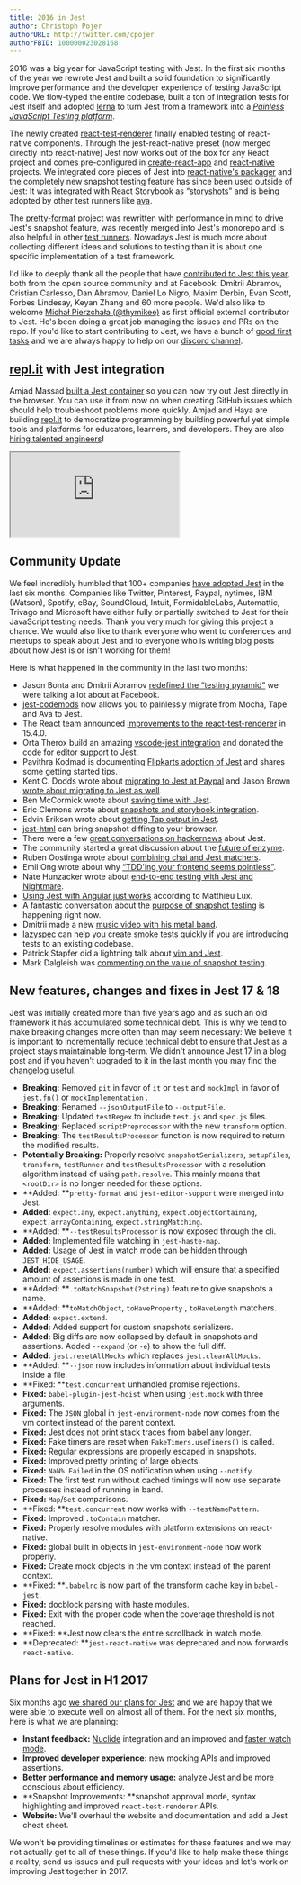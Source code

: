 ```yaml
---
title: 2016 in Jest
author: Christoph Pojer
authorURL: http://twitter.com/cpojer
authorFBID: 100000023028168
---
```


2016 was a big year for JavaScript testing with Jest. In the first six months of the year we rewrote Jest and built a solid foundation to significantly improve performance and the developer experience of testing JavaScript code. We flow-typed the entire codebase, built a ton of integration tests for Jest itself and adopted [lerna](https://lernajs.io/) to turn Jest from a framework into a [*Painless JavaScript Testing platform*](https://github.com/facebook/jest/tree/master/packages).

The newly created [react-test-renderer](https://www.npmjs.com/package/react-test-renderer) finally enabled testing of react-native components. Through the jest-react-native preset (now merged directly into react-native) Jest now works out of the box for any React project and comes pre-configured in [create-react-app](https://github.com/facebookincubator/create-react-app) and [react-native](https://github.com/facebook/react-native) projects. We integrated core pieces of Jest into [react-native's packager](https://github.com/facebook/react-native/tree/master/packager/react-packager/src) and the completely new snapshot testing feature has since been used outside of Jest: It was integrated with React Storybook as “[storyshots](https://github.com/storybooks/storyshots)” and is being adopted by other test runners like [ava](https://github.com/avajs/ava/pull/1113).

The [pretty-format](https://github.com/facebook/jest/tree/master/packages/pretty-format) project was rewritten with performance in mind to drive Jest's snapshot feature, was recently merged into Jest's monorepo and is also helpful in other [test runners](https://github.com/avajs/ava/pull/1154). Nowadays Jest is much more about collecting different ideas and solutions to testing than it is about one specific implementation of a test framework.

I'd like to deeply thank all the people that have [contributed to Jest this year](https://github.com/facebook/jest/graphs/contributors?from=2016-01-01&to=2016-12-14&type=c), both from the open source community and at Facebook: Dmitrii Abramov, Cristian Carlesso, Dan Abramov, Daniel Lo Nigro, Maxim Derbin, Evan Scott, Forbes Lindesay, Keyan Zhang and 60 more people. We'd also like to welcome [Michał Pierzchała (@thymikee)](https://twitter.com/thymikee) as first official external contributor to Jest. He's been doing a great job managing the issues and PRs on the repo. If you'd like to start contributing to Jest, we have a bunch of [good first tasks](https://github.com/facebook/jest/issues?q=is%3Aissue+is%3Aopen+label%3A%22good+first+bug%22) and we are always happy to help on our [discord channel](https://facebook.github.io/jest/support.html).

## [repl.it](http://repl.it/) with Jest integration

Amjad Massad [built a Jest container](https://repl.it/languages/jest) so you can now try out Jest directly in the browser. You can use it from now on when creating GitHub issues which should help troubleshoot problems more quickly. Amjad and Haya are building [repl.it](http://repl.it/) to democratize programming by building powerful yet simple tools and platforms for educators, learners, and developers. They are also [hiring talented engineers](https://repl.it/site/jobs)!

<iframe class="jest-repl" src="https://repl.it/languages/jest?lite=true"></iframe>

## Community Update

We feel incredibly humbled that 100+ companies [have adopted Jest](https://twitter.com/cpojer/status/803965499407290369) in the last six months. Companies like Twitter, Pinterest, Paypal, nytimes, IBM (Watson), Spotify, eBay, SoundCloud, Intuit, FormidableLabs, Automattic, Trivago and Microsoft have either fully or partially switched to Jest for their JavaScript testing needs. Thank you very much for giving this project a chance. We would also like to thank everyone who went to conferences and meetups to speak about Jest and to everyone who is writing blog posts about how Jest is or isn't working for them!

Here is what happened in the community in the last two months:

* Jason Bonta and Dmitrii Abramov [redefined the “testing pyramid”](https://twitter.com/abramov_dmitrii/status/805913874704674816) we were talking a lot about at Facebook.
* [jest-codemods](https://github.com/skovhus/jest-codemods#jest-codemods) now allows you to painlessly migrate from Mocha, Tape and Ava to Jest.
* The React team announced [improvements to the react-test-renderer](https://facebook.github.io/react/blog/2016/11/16/react-v15.4.0.html) in 15.4.0.
* Orta Therox build an amazing [vscode-jest integration](https://github.com/orta/vscode-jest#the-aim) and donated the code for editor support to Jest.
* Pavithra Kodmad is documenting [Flipkarts adoption of Jest](http://pksjce.github.io/2016/12/08/notes-on-jest) and shares some getting started tips.
* Kent C. Dodds wrote about [migrating to Jest at Paypal](https://medium.com/@kentcdodds/migrating-to-jest-881f75366e7e#.ticf0wchu) and Jason Brown [wrote about migrating to Jest as well](http://browniefed.com/blog/migrating-ava-to-jest/).
* Ben McCormick wrote about [saving time with Jest](http://benmccormick.org/2016/12/10/saving-time-with-jest/).
* Eric Clemons wrote about [snapshots and storybook integration](https://medium.com/@ericclemmons/jest-snapshots-for-storybook-5bf36b5e5a3a).
* Edvin Erikson wrote about [getting Tap output in Jest](https://medium.com/@edvinerikson/getting-jest-output-in-tap-format-6e07dc2c484c#.1l4edixhl).
* [jest-html](https://github.com/guigrpa/jest-html#jest-html--) can bring snapshot diffing to your browser.
* There were a few [great conversations on hackernews](https://news.ycombinator.com/item?id=13128146) about Jest.
* The community started a great discussion about the [future of enzyme](https://github.com/airbnb/enzyme/issues/715).
* Ruben Oostinga wrote about [combining chai and Jest matchers](https://medium.com/@RubenOostinga/combining-chai-and-jest-matchers-d12d1ffd0303#.87si0ra2h).
* Emil Ong wrote about why [“TDD'ing your frontend seems pointless”](https://engineering.haus.com/why-tdding-your-frontend-feels-pointless-5f710fea7325#.pql79knnm).
* Nate Hunzacker wrote about [end-to-end testing with Jest and Nightmare](https://www.viget.com/articles/acceptance-testing-react-apps-with-jest-and-nightmare).
* [Using Jest with Angular just works](https://medium.com/aya-experience/testing-an-angularjs-app-with-jest-3029a613251#.h9badqevy) according to Matthieu Lux.
* A fantastic conversation about the [purpose of snapshot testing](https://github.com/facebook/jest/issues/2197) is happening right now.
* Dmitrii made a new [music video with his metal band](https://twitter.com/abramov_dmitrii/status/806613542447157248).
* [lazyspec](https://www.npmjs.com/package/lazyspec) can help you create smoke tests quickly if you are introducing tests to an existing codebase.
* Patrick Stapfer did a lightning talk about [vim and Jest](https://twitter.com/ryyppy/status/803871975995277312).
* Mark Dalgleish was [commenting on the value of snapshot testing](https://twitter.com/markdalgleish/status/806608159527747584).

## New features, changes and fixes in Jest 17 & 18

Jest was initially created more than five years ago and as such an old framework it has accumulated some technical debt. This is why we tend to make breaking changes more often than may seem necessary: We believe it is important to incrementally reduce technical debt to ensure that Jest as a project stays maintainable long-term. We didn't announce Jest 17 in a blog post and if you haven't upgraded to it in the last month you may find the [changelog](https://github.com/facebook/jest/blob/master/CHANGELOG.md) useful.

* **Breaking:** Removed `pit` in favor of `it` or `test` and `mockImpl` in favor of `jest.fn()` or  `mockImplementation` .
* **Breaking:** Renamed `--jsonOutputFile` to `--outputFile`.
* **Breaking:** Updated `testRegex` to include `test.js` and `spec.js` files.
* **Breaking:** Replaced `scriptPreprocessor` with the new `transform` option.
* **Breaking:** The `testResultsProcessor` function is now required to return the modified results.
* **Potentially Breaking:** Properly resolve `snapshotSerializers`, `setupFiles`, `transform`, `testRunner` and `testResultsProcessor` with a resolution algorithm instead of using `path.resolve`. This mainly means that `<rootDir>` is no longer needed for these options.
* **Added: **`pretty-format` and `jest-editor-support` were merged into Jest.
* **Added:** `expect.any`, `expect.anything`, `expect.objectContaining`, `expect.arrayContaining`, `expect.stringMatching`.
* **Added: **`--testResultsProcessor` is now exposed through the cli.
* **Added:** Implemented file watching in `jest-haste-map`.
* **Added:** Usage of Jest in watch mode can be hidden through `JEST_HIDE_USAGE`.
* **Added:** `expect.assertions(number)` which will ensure that a specified amount of assertions is made in one test.
* **Added: **`.toMatchSnapshot(?string)` feature to give snapshots a name.
* **Added: **`toMatchObject`, `toHaveProperty` , `toHaveLength` matchers.
* **Added:** `expect.extend`.
* **Added:** Added support for custom snapshots serializers.
* **Added:** Big diffs are now collapsed by default in snapshots and assertions. Added `--expand` (or `-e`) to show the full diff.
* **Added:** `jest.resetAllMocks` which replaces `jest.clearAllMocks`.
* **Added: **`--json` now includes information about individual tests inside a file.
* **Fixed: **`test.concurrent` unhandled promise rejections.
* **Fixed:** `babel-plugin-jest-hoist` when using `jest.mock` with three arguments.
* **Fixed:** The `JSON` global in `jest-environment-node` now comes from the vm context instead of the parent context.
* **Fixed:** Jest does not print stack traces from babel any longer.
* **Fixed:** Fake timers are reset when `FakeTimers.useTimers()` is called.
* **Fixed:** Regular expressions are properly escaped in snapshots.
* **Fixed:** Improved pretty printing of large objects.
* **Fixed:** `NaN% Failed` in the OS notification when using `--notify`.
* **Fixed:** The first test run without cached timings will now use separate processes instead of running in band.
* **Fixed:** `Map`/`Set` comparisons.
* **Fixed: **`test.concurrent` now works with `--testNamePattern`.
* **Fixed:** Improved `.toContain` matcher.
* **Fixed:** Properly resolve modules with platform extensions on react-native.
* **Fixed:** global built in objects in `jest-environment-node` now work properly.
* **Fixed:** Create mock objects in the vm context instead of the parent context.
* **Fixed: **`.babelrc` is now part of the transform cache key in `babel-jest`.
* **Fixed:** docblock parsing with haste modules.
* **Fixed:** Exit with the proper code when the coverage threshold is not reached.
* **Fixed: **Jest now clears the entire scrollback in watch mode.
* **Deprecated: **`jest-react-native` was deprecated and now forwards `react-native`.

## Plans for Jest in H1 2017

Six months ago [we shared our plans for Jest](http://facebook.github.io/jest/blog/2016/07/27/jest-14.html#what-s-next-for-jest) and we are happy that we were able to execute well on almost all of them. For the next six months, here is what we are planning:

* **Instant feedback:** [Nuclide](https://nuclide.io/) integration and an improved and [faster watch mode](https://github.com/facebook/jest/pull/2324#issuecomment-267149669).
* **Improved developer experience:** new mocking APIs and improved assertions.
* **Better performance and memory usage:** analyze Jest and be more conscious about efficiency.
* **Snapshot Improvements: **snapshot approval mode, syntax highlighting and improved `react-test-renderer` APIs.
* **Website:** We'll overhaul the website and documentation and add a Jest cheat sheet.

We won't be providing timelines or estimates for these features and we may not actually get to all of these things. If you'd like to help make these things a reality, send us issues and pull requests with your ideas and let's work on improving Jest together in 2017.
